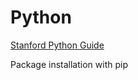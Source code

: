 # Python

[Stanford Python Guide](https://cs.stanford.edu/people/nick/py/)

Package installation with pip  
